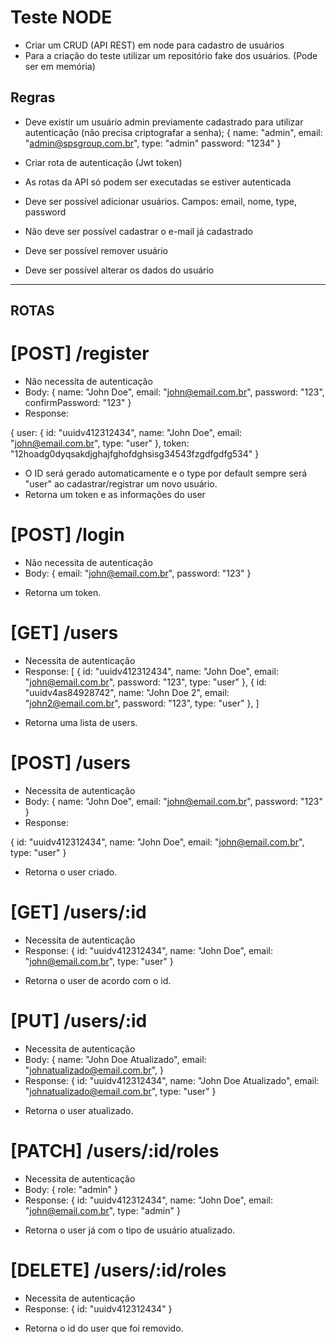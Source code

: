 # Teste NODE

- Criar um CRUD (API REST) em node para cadastro de usuários
- Para a criação do teste utilizar um repositório fake dos usuários. (Pode ser em memória)

## Regras

- Deve existir um usuário admin previamente cadastrado para utilizar autenticação (não precisa criptografar a senha);
  {
    name: "admin",
    email: "admin@spsgroup.com.br",
    type: "admin"
    password: "1234"
  }

- Criar rota de autenticação (Jwt token)
- As rotas da API só podem ser executadas se estiver autenticada
- Deve ser possível adicionar usuários. Campos: email, nome, type, password
- Não deve ser possível cadastrar o e-mail já cadastrado
- Deve ser possível remover usuário
- Deve ser possível alterar os dados do usuário

----------------------------------
ROTAS
----------------------------------
# [POST] /register
-  Não necessita de autenticação
-  Body:
  {
    name: "John Doe",
    email: "john@email.com.br",
    password: "123",
    confirmPassword: "123"
  }
-  Response:

{
   user: {
    id: "uuidv412312434",
    name: "John Doe",
    email: "john@email.com.br",
    type: "user"
  },
  token: "12hoadg0dyqsakdjghajfghofdghsisg34543fzgdfgdfg534"
}
* O ID será gerado automaticamente e o type por default sempre será "user" ao cadastrar/registrar um novo usuário.
* Retorna um token e as informações do user


# [POST] /login
-  Não necessita de autenticação
-  Body:
  {
    email: "john@email.com.br",
    password: "123"
  }
* Retorna um token.


# [GET] /users
-  Necessita de autenticação
-  Response:
  [
   {
      id: "uuidv412312434",
      name: "John Doe",
      email: "john@email.com.br",
      password: "123",
      type: "user"
    },
    {
      id: "uuidv4as84928742",
      name: "John Doe 2",
      email: "john2@email.com.br",
      password: "123",
      type: "user"
    },
  ]
* Retorna uma lista de users.


# [POST] /users
-  Necessita de autenticação
-  Body:
  {
    name: "John Doe",
    email: "john@email.com.br",
    password: "123"
  }
-  Response:

 {
    id: "uuidv412312434",
    name: "John Doe",
    email: "john@email.com.br",
    type: "user"
  }
* Retorna o user criado.


# [GET] /users/:id
-  Necessita de autenticação
-  Response:
 {
    id: "uuidv412312434",
    name: "John Doe",
    email: "john@email.com.br",
    type: "user"
  }
* Retorna o user de acordo com o id.



# [PUT] /users/:id
-  Necessita de autenticação
-  Body:
  {
    name: "John Doe Atualizado",
    email: "johnatualizado@email.com.br",
  }
-  Response:
 {
    id: "uuidv412312434",
    name: "John Doe Atualizado",
    email: "johnatualizado@email.com.br",
    type: "user"
  }
* Retorna o user atualizado.



# [PATCH] /users/:id/roles
-  Necessita de autenticação
-  Body:
  {
    role: "admin"
  }
-  Response:
 {
    id: "uuidv412312434",
    name: "John Doe",
    email: "john@email.com.br",
    type: "admin"
  }
* Retorna o user já com o tipo de usuário atualizado.



# [DELETE] /users/:id/roles
-  Necessita de autenticação
-  Response:
 {
    id: "uuidv412312434"
  }
* Retorna o id do user que foi removido.
